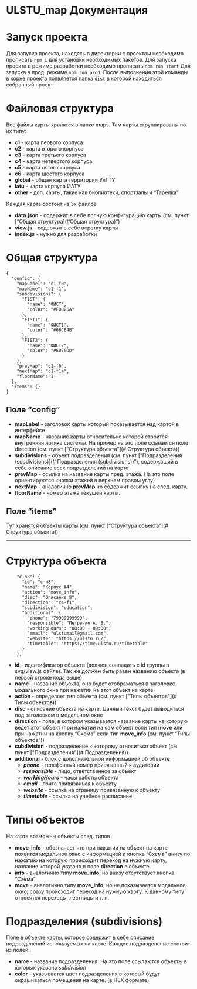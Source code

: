 # ULSTU_map Документация

# Запуск проекта

Для запуска проекта, находясь в директории с проектом необходимо прописать `npm i` для установки необходимых пакетов. 
Для запуска проекта в режиме разработки необходимо прописать `npm run start` 
Для запуска в прод. режиме `npm run prod`. После выполнения этой команды в корне проекта появляется папка `dist` в которой находиться собранный проект

# Файловая структура 

Все файлы карты хранятся в папке maps. Там карты сгруппированы по их типу:
- **с1** - карта первого корпуса
- **с2** - карта второго корпуса 
- **с3** - карта третьего корпуса
- **с4** - карта четвертого корпуса
- **с5** - карта пятого корпуса
- **с6** - карта шестого корпуса
- **global** - общая карта территории УлГТУ
- **iatu** - карта корпуса ИАТУ
- **other** - доп. карты, такие как библиотеки, спортзалы и “Тарелка” 

Каждая карта состоит из 3х файлов
- **data.json** - содержит в себе полную конфигурацию карты (см. пункт [“Общая структура](#Общая структура)”)
- **view.js** - содержит в себе верстку карты
- **index.js** - нужно для разработки
# Общая структура
    {
      "config": {
        "mapLabel": "c1-f0",
        "mapName": "c1-f1",
        "subdivisions": {
          "FIST": {
            "name": "ФИСТ",
            "color": "#F0826A"
          },
          "FIST1": {
            "name": "ФИСТ1",
            "color": "#66CE4B"
          },
          "FIST2": {
            "name": "ФИСТ2",
            "color": "#6D70DD"
          }
        },
        "prevMap": "c1-f0",
        "nextMap": "c1-f1a",
        "floorName": 1
      },
      "items": {}
    }
    
## Поле “config”
- **mapLabel** - заголовок карты который показывается над картой в интерфейсе
- **mapName** - название карты относительно которой строится внутренняя логика системы. На пример на это поле ссылается поле direction (см. пункт [“Структура объекта”](# Структура объекта))
- **subdivisions** - объект подразделения (см. пункт [“Подразделения (subdivisions)](# Подразделения (subdivisions))”), содержащий в себе описание всех подразделений на карте 
- **prevMap** - ссылка на название карты пред. этажа. На это поле ориентируются кнопки этажей в верхнем правом углу) 
- **nextMap** - аналогично **prevMap** но содержит ссылку на след. карту.
- **floorName** - номер этажа текущей карты.
## Поле “items”

Тут хранятся объекты карты (см. пункт [“Структура объекта”](# Структура объекта))
****
# Структура объекта 
        "c-n8": {
          "id": "c-n8",
          "name": "Корпус №4",
          "action": "move_info",
          "disc": "Описание 8",
          "direction": "c4-f1",
          "subdivision": "education",
          "additional": {
            "phone": "79999999999",
            "responsible": "Петренко А. В.",
            "workingHours": "08:00 - 09:00",
            "email": "ulstumail@gmail.com",
            "website": "https://ulstu.ru/",
            "timetable": "https://time.ulstu.ru/timetable"
          }
        },
- **id** - идентификатор объекта (должен совпадать с id группы в svg/view.js файле). Так же должен быть равен названию объекта (в первой строке кода выше)
- **name** - название объекта, оно будет отображаться в заголовке модального окна при нажатии на этот объект на карте 
- **action** - определяет тип объекта (см. пункт ["Типы объектов"](# Типы объектов))
- **disc** - описание объекта на карте. Данный текст будет выводиться под заголовком в модальном окне 
- **direction** - поле, в котором указывается название карты на которую ведет этот объект (при нажатии на сам объект если тип **move** или при нажатии на кнопку “Схема” если тип **move_info** (см. пункт “Типы объектов”))
- **subdivision** - подразделение к которому относиться объект (см. пункт ["Подразделения"](# Подразделения)) 
- **additional** - блок с дополнительной информацией об объекте 
    - ***phone*** - телефонный номер привязанный к аудитории 
    - ***responsible*** - лицо, ответственное за объект 
    - ***workingHours*** - часы работы объекта 
    - ***email*** - почта привязанная к объекту
    - ***website*** - ссылка на страницу привязанную к объекту 
    - ***timetable*** - ссылка на учебное расписание 

 

# Типы объектов

На карте возможны объекты след. типов

- **move_info** - обозначает что при нажатии на объект на карте появится модальное окно с информацией и кнопка “Схема” внизу по нажатию на которую происходит переход на нужную карту, название которой указано в поле **direction** в объекте.
- **info** - аналогично типу **move_info**, но внизу отсутствует кнопка “Схема” 
- **move** - аналогично типу **move_info**, но не показывается модальное окно, сразу происходит переход на нужную карту. К данному типу относятся переходы, лестницы и т. п. 
# Подразделения (subdivisions)

Поле в объекте карты, которое содержит в себе описание подразделений используемых на карте. Каждое подразделение состоит из полей:

- **name** - название подразделения. На это поле ссылаются объекты в которых указано *subdivision* 
- **color** - указывается цвет подразделения в который будут окрашиваться помещения на карте. (в HEX формате)

